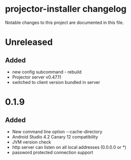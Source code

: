 # projector-installer changelog

Notable changes to this project are documented in this file.

# Unreleased
## Added
 - new config subcommand - rebuild 
 - Projector server v0.47.11
 - switched to client version bundled in server

# 0.1.9
## Added 
 - New command line option --cache-directory
 - Android Studio 4.2 Canary 12 compatibility
 - JVM version check
 - http server can listen on all local addresses (0.0.0.0 or *)
 - password protected connection support
